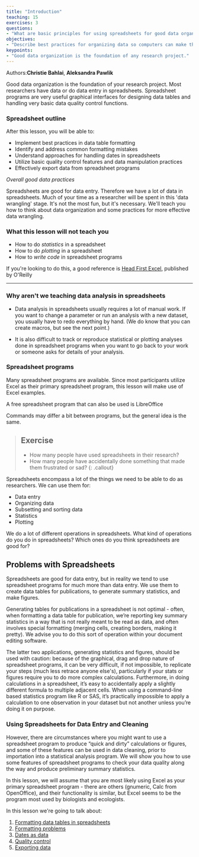 ```yaml
---
title: "Introduction"
teaching: 15
exercises: 3
questions:
- "What are basic principles for using spreadsheets for good data organization?"
objectives:
- "Describe best practices for organizing data so computers can make the best use of data sets."
keypoints:
- "Good data organization is the foundation of any research project."
---
```


Authors:**Christie Bahlai**, **Aleksandra Pawlik**<br>  

Good data organization is the foundation of your research
project. Most researchers have data or do data entry in
spreadsheets. Spreadsheet programs are very useful graphical
interfaces for designing data tables and handling very basic data
quality control functions.

### Spreadsheet outline

After this lesson, you will be able to:
- Implement best practices in data table formatting  
- Identify and address common formatting mistakes
- Understand approaches for handling dates in spreadsheets
- Utilize basic quality control features and data manipulation practices
- Effectively export data from spreadsheet programs

*Overall good data practices*

Spreadsheets are good for data entry. Therefore we have a lot of data
in spreadsheets. 
Much of your time as a researcher will be spent in this 'data wrangling' stage.
It's not the most fun, but it's necessary. We'll teach you how to think
about data organization and some practices for more effective data wrangling.

### What this lesson will not teach you

- How to do *statistics* in a spreadsheet
- How to do *plotting* in a spreadsheet
- How to *write code* in spreadsheet programs

If you're looking to do this, a good reference is
[Head First Excel](https://www.amazon.com/Head-First-Excel-learners-spreadsheets/dp/0596807694/ref=sr_1_1?ie=UTF8&qid=1491594584&sr=8-1&keywords=head+first+excel), published by O'Reilly

---

### Why aren't we teaching data analysis in spreadsheets

- Data analysis in spreadsheets usually requires a lot of manual
  work. If you want to change a parameter or run an analysis with a
  new dataset, you usually have to redo everything by hand. (We do
  know that you can create macros, but see the next point.)

- It is also difficult to track or reproduce statistical or plotting
  analyses done in spreadsheet programs when you want to go back to
  your work or someone asks for details of your analysis.

### Spreadsheet programs

Many spreadsheet programs are available. Since most participants utilize Excel as their primary spreadsheet program, this lesson will make use of Excel examples.

A free spreadsheet program that can also be used is LibreOffice

Commands may differ a bit between programs, but the general idea
is the same.

> ## Exercise
> - How many people have used spreadsheets in their research?
> - How many people have accidentally done something that made them
> frustrated or sad?
{: .callout}

Spreadsheets encompass a lot of the things we need
to be able to do as researchers. We can use them for:

- Data entry
- Organizing data
- Subsetting and sorting data
- Statistics
- Plotting

We do a lot of different operations in spreadsheets. What kind of operations do you do in spreadsheets? Which ones do you think spreadsheets are good for?


## Problems with Spreadsheets

Spreadsheets are good for data entry, but in reality we tend to
use spreadsheet programs for much more than data entry. We use them
to create data tables for publications, to generate summary
statistics, and make figures.

Generating tables for publications in a spreadsheet is not
optimal - often, when formatting a data table for publication, we’re
reporting key summary statistics in a way that is not really meant to
be read as data, and often involves special formatting
(merging cells, creating borders, making it pretty). We advise you to
do this sort of operation within your document editing software.

The latter two applications, generating statistics and figures, should 
be used with caution: because of the graphical, drag and drop nature of 
spreadsheet programs, it can be very difficult, if not impossible, to 
replicate your steps (much less retrace anyone else's), particularly if your 
stats or figures require you to do more complex calculations. Furthermore, 
in doing calculations in a spreadsheet, it’s easy to accidentally apply a 
slightly different formula to multiple adjacent cells. When using a 
command-line based statistics program like R or SAS, it’s practically 
impossible to apply a calculation to one observation in your 
dataset but not another unless you’re doing it on purpose. 

### Using Spreadsheets for Data Entry and Cleaning

However, there are circumstances where you might want to use a spreadsheet 
program to produce “quick and dirty” calculations or figures, and some of 
these features can be used in data cleaning, prior to importation into a 
statistical analysis program. We will show you how to use some features of 
spreadsheet programs to check your data quality along the way and produce 
preliminary summary statistics.

In this lesson, we will assume that you are most likely using Excel as
your primary spreadsheet program - there are others (gnumeric, Calc
from OpenOffice), and their functionality is similar, but Excel seems
to be the program most used by biologists and ecologists.

In this lesson we're going to talk about:

1. [Formatting data tables in spreadsheets](../01-format-data/)
2. [Formatting problems](../02-common-mistakes/)
3. [Dates as data](../03-dates-as-data/)
4. [Quality control](../04-quality-control/)
5. [Exporting data](../05-exporting-data/)

